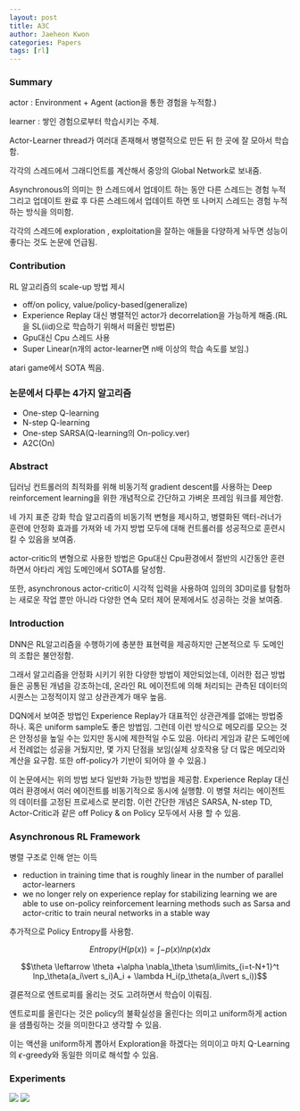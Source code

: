 ```yaml
---
layout: post
title: A3C
author: Jaeheon Kwon
categories: Papers
tags: [rl]
---
```




### Summary

actor : Environment + Agent (action을 통한 경험을 누적함.)

learner : 쌓인 경험으로부터 학습시키는 주체.

Actor-Learner thread가 여러대 존재해서 병렬적으로 만든 뒤 한 곳에 잘 모아서 학습함.

각각의 스레드에서 그래디언트를 계산해서 중앙의 Global Network로 보내줌.

Asynchronous의 의미는 한 스레드에서 업데이트 하는 동안 다른 스레드는 경험 누적 그리고 업데이트 완료 후 다른 스레드에서 업데이트 하면 또 나머지 스레드는 경험 누적하는 방식을 의미함.

각각의 스레드에 exploration , exploitation을 잘하는 애들을 다양하게 놔두면 성능이 좋다는 것도 논문에 언급됨.



### Contribution

RL 알고리즘의 scale-up 방법 제시

- off/on policy, value/policy-based(generalize)
- Experience Replay 대신 병렬적인 actor가 decorrelation을 가능하게 해줌.(RL을 SL(iid)으로 학습하기 위해서 떠올린 방법론)
- Gpu대신 Cpu 스레드 사용
- Super Linear(n개의 actor-learner면 n배 이상의 학습 속도를 보임.)



atari game에서 SOTA 찍음.



### 논문에서 다루는 4가지 알고리즘

- One-step Q-learning
- N-step Q-learning
- One-step SARSA(Q-learning의 On-policy.ver)
- A2C(On)



### Abstract

딥러닝 컨트롤러의 최적화를 위해 비동기적 gradient descent를 사용하는 Deep reinforcement learning을 위한 개념적으로 간단하고 가벼운 프레임 워크를 제안함.

네 가지 표준 강화 학습 알고리즘의 비동기적 변형을 제시하고, 병렬화된 액터-러너가 훈련에 안정화 효과를 가져와 네 가지 방법 모두에 대해 컨트롤러를 성공적으로 훈련시킬 수 있음을 보여줌.

actor-critic의 변형으로 사용한 방법은 Gpu대신 Cpu환경에서 절반의 시간동안 훈련하면서 아타리 게임 도메인에서 SOTA를 달성함.

또한, asynchronous actor-critic이 시각적 입력을 사용하여 임의의 3D미로를 탐험하는 새로운 작업 뿐만 아니라 다양한 연속 모터 제어 문제에서도 성공하는 것을 보여줌.





### Introduction

DNN은 RL알고리즘을 수행하기에 충분한 표현력을 제공하지만 근본적으로 두 도메인의 조합은 불안정함.

그래서 알고리즘을 안정화 시키기 위한 다양한 방법이 제안되었는데, 이러한 접근 방법들은 공통된 개념을 강조하는데, 온라인 RL 에이전트에 의해 처리되는 관측된 데이터의 시퀀스는 고정적이지 않고 상관관계가 매우 높음.

DQN에서 보여준 방법인 Experience Replay가 대표적인 상관관계를 없애는 방법중 하나. 혹은 uniform sample도 좋은 방법임. 그런데 이런 방식으로 메모리를 모으는 것은 안정성을 높일 수는 있지만  동시에 제한적일 수도 있음. 아타리 게임과 같은 도메인에서 전례없는 성공을 거뒀지만, 몇 가지 단점을 보임(실제 상호작용 당 더 많은 메모리와 계산을 요구함. 또한 off-policy가 기반이 되어야 쓸 수 있음.)

이 논문에서는 위의 방법 보다 일반화 가능한 방법을 제공함. Experience Replay 대신 여러 환경에서 여러 에이전트를 비동기적으로 동시에 실행함. 이 병렬 처리는 에이전트의 데이터를 고정된 프로세스로 분리함. 이런 간단한 개념은 SARSA, N-step TD, Actor-Critic과 같은 off Policy & on Policy 모두에서 사용 할 수 있음. 

### Asynchronous RL Framework

병렬 구조로 인해 얻는 이득

- reduction in training time that is roughly linear in the number of parallel actor-learners
- we no longer rely on experience replay for stabilizing learning we are able to use on-policy reinforcement learning methods such as Sarsa and actor-critic to train neural networks in a stable way



추가적으로 Policy Entropy를 사용함.

$$Entropy(H(p(x)) = \int -p(x)lnp(x)dx$$

$$\theta \leftarrow \theta +\alpha \nabla_\theta \sum\limits_{i=t-N+1}^t lnp_\theta(a_i\vert s_i)A_i + \lambda H_i(p_\theta(a_i\vert s_i))$$

결론적으로 엔트로피를 올리는 것도 고려하면서 학습이 이뤄짐.

엔트로피를 올린다는 것은 policy의 불확실성을 올린다는 의미고 uniform하게 action을 샘플링하는 것을 의미한다고 생각할 수 있음.



이는 액션을 uniform하게 뽑아서 Exploration을 하겠다는 의미이고 마치 Q-Learning의 $\epsilon$-greedy와 동일한 의미로 해석할 수 있음.



### Experiments



<img src = "https://py-tonic.github.io/images/a3c/0.png">

<img src = "https://py-tonic.github.io/images/a3c/1.png">



